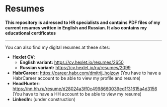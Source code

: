 # Resumes

**This repository is adressed to HR specialists and contains PDF files of my current resumes written in English and Russian. It also contains my educational certificates** 
***********

You can also find my digital resumes at these sites:

* **Hexlet CV**:
    + **English variant:** https://cv.hexlet.io/resumes/2650
    + **Russian variant:** https://cv.hexlet.io/ru/resumes/2099
* **HabrCareer:** https://career.habr.com/dmitrij_holzow (You have to have a HabrCareer account to be able to view my profile and resume)
* **HeadHunter:** https://nn.hh.ru/resume/d28024a3ff0c4998660039ed1f31615a4d3156 (You have to have a HH account to be able to view my resume)
* **LinkedIn:** (under construction)
